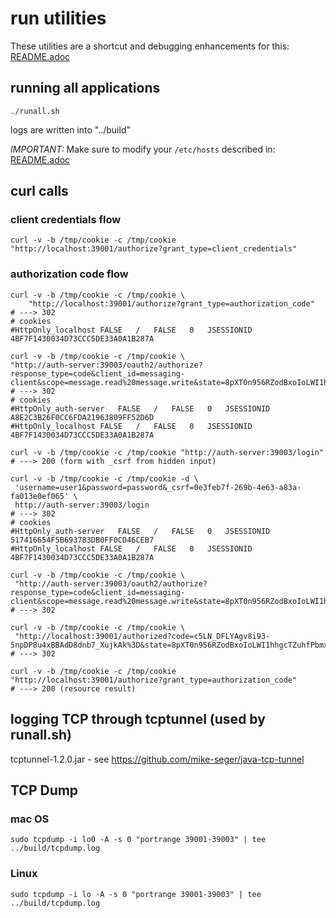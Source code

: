 # run utilities

These utilities are a shortcut and debugging enhancements for this: [README.adoc](../samples/boot/oauth2-integration/README.adoc)

## running all applications
`./runall.sh`

logs are written into "../build"

*IMPORTANT:* Make sure to modify your `/etc/hosts` described in: [README.adoc](../samples/boot/oauth2-integration/README.adoc)

## curl calls
### client credentials flow

```
curl -v -b /tmp/cookie -c /tmp/cookie "http://localhost:39001/authorize?grant_type=client_credentials"
```

### authorization code flow

```
curl -v -b /tmp/cookie -c /tmp/cookie \
	"http://localhost:39001/authorize?grant_type=authorization_code"
# ---> 302
# cookies
#HttpOnly_localhost	FALSE	/	FALSE	0	JSESSIONID	4BF7F1430034D73CCC5DE33A0A1B287A

curl -v -b /tmp/cookie -c /tmp/cookie \
"http://auth-server:39003/oauth2/authorize?response_type=code&client_id=messaging-client&scope=message.read%20message.write&state=8pXT0n956RZodBxoIoLWI1hhgcTZuhfPbmxZ_zxsHEU%3D&redirect_uri=http://localhost:39001/authorized"
# ---> 302
# cookies
#HttpOnly_auth-server	FALSE	/	FALSE	0	JSESSIONID	A8E2C3B26F0CC6FDA21963809FF52D6D
#HttpOnly_localhost	FALSE	/	FALSE	0	JSESSIONID	4BF7F1430034D73CCC5DE33A0A1B287A

curl -v -b /tmp/cookie -c /tmp/cookie "http://auth-server:39003/login"
# ---> 200 (form with _csrf from hidden input)

curl -v -b /tmp/cookie -c /tmp/cookie -d \
 'username=user1&password=password&_csrf=0e3feb7f-269b-4e63-a83a-fa013e0ef065' \
 http://auth-server:39003/login
# ---> 302
# cookies
#HttpOnly_auth-server	FALSE	/	FALSE	0	JSESSIONID	517416654F5B693783DB0FF0CD46CEB7
#HttpOnly_localhost	FALSE	/	FALSE	0	JSESSIONID	4BF7F1430034D73CCC5DE33A0A1B287A

curl -v -b /tmp/cookie -c /tmp/cookie \
 "http://auth-server:39003/oauth2/authorize?response_type=code&client_id=messaging-client&scope=message.read%20message.write&state=8pXT0n956RZodBxoIoLWI1hhgcTZuhfPbmxZ_zxsHEU%3D&redirect_uri=http://localhost:39001/authorized"
# ---> 302

curl -v -b /tmp/cookie -c /tmp/cookie \
 "http://localhost:39001/authorized?code=c5LN_DFLYAgv8i93-5npDP8u4xBBAdD8dnb7_XujkAk%3D&state=8pXT0n956RZodBxoIoLWI1hhgcTZuhfPbmxZ_zxsHEU%3D"
# ---> 302

curl -v -b /tmp/cookie -c /tmp/cookie "http://localhost:39001/authorize?grant_type=authorization_code"
# ---> 200 (resource result)
```

## logging TCP through tcptunnel (used by runall.sh)
tcptunnel-1.2.0.jar - see https://github.com/mike-seger/java-tcp-tunnel

## TCP Dump

### mac OS
`sudo tcpdump -i lo0 -A -s 0 "portrange 39001-39003" | tee ../build/tcpdump.log`

### Linux
`sudo tcpdump -i lo -A -s 0 "portrange 39001-39003" | tee ../build/tcpdump.log`
